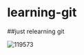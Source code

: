 # learning-git

##just relearning git

![119573](https://user-images.githubusercontent.com/79400376/120437899-819a7b00-c335-11eb-8736-e6b1645c33c5.png)

